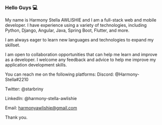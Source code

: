 ### Hello Guys 💻

My name is Harmony Stella AWLISHIE and I am a full-stack web and mobile developer. I have experience using a variety of technologies, including Python, Django, Angular, Java, Spring Boot, Flutter, and more.

 I am always eager to learn new languages and technologies to expand my skillset.

I am open to collaboration opportunities that can help me learn and improve as a developer. I welcome any feedback and advice to help me improve my application development skills.

You can reach me on the following platforms:
Discord: @Harmony-Stella#2210

Twitter: @starbriny

LinkedIn: @harmony-stella-awlishie

Email: harmonyawlishie@gmail.com

Thank you.

